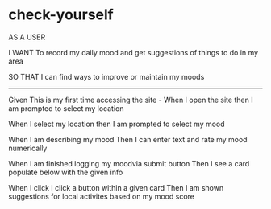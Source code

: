 # check-yourself



AS A USER

I WANT 
To record my daily mood and get suggestions of things to do in my area 

SO THAT 
I can find ways to improve or maintain my moods 

*** 

Given This is my first time accessing the site - 
When I open the site
then I am prompted to select my location 

When I select my location 
then I am prompted to select my mood 

When I am describing my mood 
Then I can enter text and rate my mood numerically 

When I am finished logging my moodvia submit button
Then I see a card populate below with the given info 

When I click I click a button within a given card 
Then I am shown suggestions for local activites based on my mood score 
